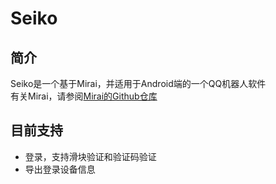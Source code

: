 # Seiko

## 简介
Seiko是一个基于Mirai，并适用于Android端的一个QQ机器人软件<br>
有关Mirai，请参阅[Mirai的Github仓库](https://github.com/mamoe/mirai)

## 目前支持
- 登录，支持滑块验证和验证码验证
- 导出登录设备信息